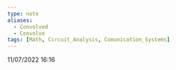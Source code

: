```yaml
---
type: note
aliases:
  - Convolved
  - Convolve
tags: [Math, Circuit_Analysis, Comunication_Systems]
---
```

11/07/2022 16:16

  

